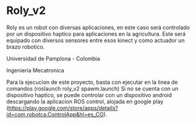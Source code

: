 # Roly_v2
Roly es un robot con diversas aplicaciones, en este caso será controlado por un dispositivo haptico para aplicaciones en la agricultura. Este será equipado con diversos sensores entre esos kinect y como actuador un brazo robotico.

Universidad de Pamplona - Colombia

Ingenieria Mecatronica

Para la ejecucion de este proyecto, basta con ejecutar en la linea de comandos (roslaunch roly_v2 spawm.launch)
Si no se cuenta con un dispositivo haptico, se puede controlar con un dispositivo android descargando la aplicacion ROS control, alojada en google play (https://play.google.com/store/apps/details?id=com.robotca.ControlApp&hl=es_CO).
